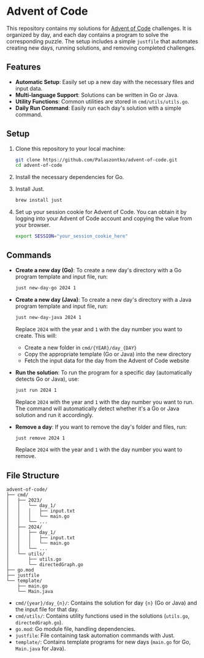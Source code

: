 # Advent of Code

This repository contains my solutions for [Advent of Code](https://adventofcode.com/) challenges. It is organized by day, and each day contains a program to solve the corresponding puzzle. The setup includes a simple `justfile` that automates creating new days, running solutions, and removing completed challenges.

## Features

- **Automatic Setup**: Easily set up a new day with the necessary files and input data.
- **Multi-language Support**: Solutions can be written in Go or Java.
- **Utility Functions**: Common utilities are stored in `cmd/utils/utils.go`.
- **Daily Run Command**: Easily run each day's solution with a simple command.

## Setup

1. Clone this repository to your local machine:

   ```bash
   git clone https://github.com/Palaszontko/advent-of-code.git
   cd advent-of-code
   ```

2. Install the necessary dependencies for Go.

3. Install Just.

   ```bash
   brew install just
   ```

4. Set up your session cookie for Advent of Code. You can obtain it by logging into your Advent of Code account and copying the value from your browser.

   ```bash
   export SESSION="your_session_cookie_here"
   ```

## Commands

- **Create a new day (Go)**: To create a new day's directory with a Go program template and input file, run:

  ```bash
  just new-day-go 2024 1
  ```

- **Create a new day (Java)**: To create a new day's directory with a Java program template and input file, run:

  ```bash
  just new-day-java 2024 1
  ```

  Replace `2024` with the year and `1` with the day number you want to create. This will:

  - Create a new folder in `cmd/{YEAR}/day_{DAY}`
  - Copy the appropriate template (Go or Java) into the new directory
  - Fetch the input data for the day from the Advent of Code website

- **Run the solution**: To run the program for a specific day (automatically detects Go or Java), use:

  ```bash
  just run 2024 1
  ```

  Replace `2024` with the year and `1` with the day number you want to run. The command will automatically detect whether it's a Go or Java solution and run it accordingly.

- **Remove a day**: If you want to remove the day's folder and files, run:

  ```bash
  just remove 2024 1
  ```

  Replace `2024` with the year and `1` with the day number you want to remove.

## File Structure

```
advent-of-code/
├── cmd/
│   ├── 2023/
│   │   └── day_1/
│   │   │   ├── input.txt
│   │   │   └── main.go
│   │   └── ...
│   ├── 2024/
│   │   ├── day_1/
│   │   │   ├── input.txt
│   │   │   └── main.go
│   │   └── ...
│   └── utils/
│       ├── utils.go
│       └── directedGraph.go
├── go.mod
├── justfile
└── template/
    ├── main.go
    └── Main.java
```

- `cmd/{year}/day_{n}/`: Contains the solution for day `{n}` (Go or Java) and the input file for that day.
- `cmd/utils/`: Contains utility functions used in the solutions (`utils.go`, `directedGraph.go`).
- `go.mod`: Go module file, handling dependencies.
- `justfile`: File containing task automation commands with Just.
- `template/`: Contains template programs for new days (`main.go` for Go, `Main.java` for Java).
